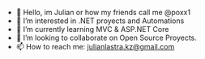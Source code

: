 - 👋 Hello, im Julian or how my friends call me @poxx1
- 👀 I’m interested in .NET proyects and Automations
- 🌱 I’m currently learning MVC & ASP.NET Core
- 💞️ I’m looking to collaborate on Open Source Proyects.
- 📫 How to reach me: julianlastra.kz@gmail.com 

<!---
poxx1/poxx1 is a ✨ special ✨ repository because its `README.md` (this file) appears on your GitHub profile.
You can click the Preview link to take a look at your changes.
--->
